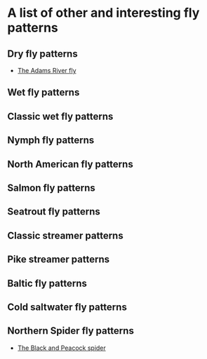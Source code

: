 # A list of other and interesting fly patterns

## Dry fly patterns

- [The Adams River fly](Adams/README.md)

## Wet fly patterns

## Classic wet fly patterns

## Nymph fly patterns

## North American fly patterns

## Salmon fly patterns

## Seatrout fly patterns

## Classic streamer patterns

## Pike streamer patterns

## Baltic fly patterns

## Cold saltwater fly patterns

## Northern Spider fly patterns

- [The Black and Peacock spider](Black_and_Peacock_Spider/README.md)
